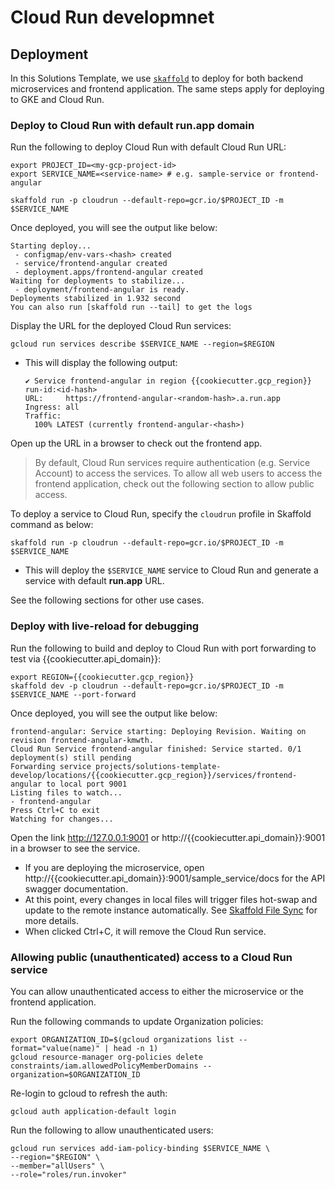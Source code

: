 # Cloud Run developmnet

## Deployment

In this Solutions Template, we use [`skaffold`](https://skaffold.dev/) to deploy for both backend microservices and frontend application. The same steps apply for deploying to GKE and Cloud Run.

### Deploy to Cloud Run with default **run.app** domain

Run the following to deploy Cloud Run with default Cloud Run URL:
```
export PROJECT_ID=<my-gcp-project-id>
export SERVICE_NAME=<service-name> # e.g. sample-service or frontend-angular

skaffold run -p cloudrun --default-repo=gcr.io/$PROJECT_ID -m $SERVICE_NAME
```

Once deployed, you will see the output like below:
```
Starting deploy...
 - configmap/env-vars-<hash> created
 - service/frontend-angular created
 - deployment.apps/frontend-angular created
Waiting for deployments to stabilize...
 - deployment/frontend-angular is ready.
Deployments stabilized in 1.932 second
You can also run [skaffold run --tail] to get the logs
```

Display the URL for the deployed Cloud Run services:
```
gcloud run services describe $SERVICE_NAME --region=$REGION
```
- This will display the following output:
  ```
  ✔ Service frontend-angular in region {{cookiecutter.gcp_region}}
  run-id:<id-hash>
  URL:     https://frontend-angular-<random-hash>.a.run.app
  Ingress: all
  Traffic:
    100% LATEST (currently frontend-angular-<hash>)
  ```

Open up the URL in a browser to check out the frontend app.

> By default, Cloud Run services require authentication (e.g. Service Account) to access the services. To allow all web users to access the frontend application, check out the following section to allow public access.

To deploy a service to Cloud Run, specify the `cloudrun` profile in Skaffold command as below:
```
skaffold run -p cloudrun --default-repo=gcr.io/$PROJECT_ID -m $SERVICE_NAME
```
- This will deploy the `$SERVICE_NAME` service to Cloud Run and generate a service with default **run.app** URL.

See the following sections for other use cases.

### Deploy with live-reload for debugging

Run the following to build and deploy to Cloud Run with port forwarding to test via {{cookiecutter.api_domain}}:

```
export REGION={{cookiecutter.gcp_region}}
skaffold dev -p cloudrun --default-repo=gcr.io/$PROJECT_ID -m $SERVICE_NAME --port-forward
```

Once deployed, you will see the output like below:
```
frontend-angular: Service starting: Deploying Revision. Waiting on revision frontend-angular-kmwth.
Cloud Run Service frontend-angular finished: Service started. 0/1 deployment(s) still pending
Forwarding service projects/solutions-template-develop/locations/{{cookiecutter.gcp_region}}/services/frontend-angular to local port 9001
Listing files to watch...
- frontend-angular
Press Ctrl+C to exit
Watching for changes...
```

Open the link http://127.0.0.1:9001 or http://{{cookiecutter.api_domain}}:9001 in a browser to see the service.
- If you are deploying the microservice, open http://{{cookiecutter.api_domain}}:9001/sample_service/docs for the API swagger documentation.
- At this point, every changes in local files will trigger files hot-swap and update to the remote instance automatically. See [Skaffold File Sync](https://skaffold.dev/docs/pipeline-stages/filesync/) for more details.
- When clicked Ctrl+C, it will remove the Cloud Run service.


### Allowing public (unauthenticated) access to a Cloud Run service

You can allow unauthenticated access to either the microservice or the frontend application.

Run the following commands to update Organization policies:
```
export ORGANIZATION_ID=$(gcloud organizations list --format="value(name)" | head -n 1)
gcloud resource-manager org-policies delete constraints/iam.allowedPolicyMemberDomains --organization=$ORGANIZATION_ID
```

Re-login to gcloud to refresh the auth:
```
gcloud auth application-default login
```

Run the following to allow unauthenticated users:
```
gcloud run services add-iam-policy-binding $SERVICE_NAME \
--region="$REGION" \
--member="allUsers" \
--role="roles/run.invoker"
```
